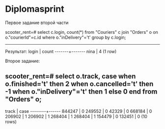 # Diplomasprint
Первое задание второй части

scooter_rent=# 
select c.login, count(*) from "Couriers" c join "Orders" o on o."courierId"=c.id where o."inDelivery"='t' group by c.login;

--------------------------------------------- 
 Результат:
 login | count
-------+-------
 nina  |     4
(1 row)



Второе задание:

scooter_rent=# select o.track, case when o.finished='t' then 2 when o.cancelled='t' then -1 when o."inDelivery"='t' then 1 else 0 end from "Orders" o;
-----------------------



 track  | case
--------+------
 844247 |    0
 249552 |    0
  42329 |    0
 668184 |    0
 206902 |    1
 206902 |    1
 268404 |    1
 268404 |    1
 154479 |    0
 132451 |    0
(10 rows)
